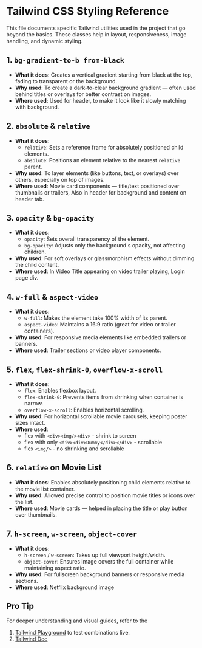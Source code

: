 # Tailwind CSS Styling Reference

This file documents specific Tailwind utilities used in the project that go beyond the basics. These classes help in layout, responsiveness, image handling, and dynamic styling.

## 1. `bg-gradient-to-b from-black`
- **What it does**: Creates a vertical gradient starting from black at the top, fading to transparent or the background.
- **Why used**: To create a dark-to-clear background gradient — often used behind titles or overlays for better contrast on images.
- **Where used**: Used for header, to make it look like it slowly matching with background.

## 2. `absolute` & `relative`
- **What it does**:
  - `relative`: Sets a reference frame for absolutely positioned child elements.
  - `absolute`: Positions an element relative to the nearest `relative` parent.
- **Why used**: To layer elements (like buttons, text, or overlays) over others, especially on top of images.
- **Where used**: Movie card components — title/text positioned over thumbnails or trailers, Also in header for background and content on header tab.

## 3. `opacity` & `bg-opacity`
- **What it does**:
  - `opacity`: Sets overall transparency of the element.
  - `bg-opacity`: Adjusts only the background's opacity, not affecting children.
- **Why used**: For soft overlays or glassmorphism effects without dimming the child content.
- **Where used**: In Video Title appearing on video trailer playing, Login page div.

## 4. `w-full` & `aspect-video`
- **What it does**:
  - `w-full`: Makes the element take 100% width of its parent.
  - `aspect-video`: Maintains a 16:9 ratio (great for video or trailer containers).
- **Why used**: For responsive media elements like embedded trailers or banners.
- **Where used**: Trailer sections or video player components.

## 5. `flex`, `flex-shrink-0`, `overflow-x-scroll`
- **What it does**:
  - `flex`: Enables flexbox layout.
  - `flex-shrink-0`: Prevents items from shrinking when container is narrow.
  - `overflow-x-scroll`: Enables horizontal scrolling.
- **Why used**: For horizontal scrollable movie carousels, keeping poster sizes intact.
- **Where used**:
  - flex with `<div><img/><div>` - shrink to screen
  - flex with only `<div><div>Dummy</div></div>`  - scrollable
  - flex `<img/>` - no shrinking and scrollable

## 6. `relative` on Movie List
- **What it does**: Enables absolutely positioning child elements relative to the movie list container.
- **Why used**: Allowed precise control to position movie titles or icons over the list.
- **Where used**: Movie cards — helped in placing the title or play button over thumbnails.

## 7. `h-screen`, `w-screen`, `object-cover`
- **What it does**:
  - `h-screen` / `w-screen`: Takes up full viewport height/width.
  - `object-cover`: Ensures image covers the full container while maintaining aspect ratio.
- **Why used**: For fullscreen background banners or responsive media sections.
- **Where used**: Netflix background image


## Pro Tip
For deeper understanding and visual guides, refer to the     
1. [Tailwind Playground](https://play.tailwindcss.com/) to test combinations live.     
2. [Tailwind Doc](https://tailwindcss.com/docs/installation/using-vite) 
